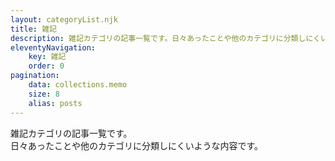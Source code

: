 ```yaml
---
layout: categoryList.njk
title: 雑記
description: 雑記カテゴリの記事一覧です。日々あったことや他のカテゴリに分類しにくいような内容です。
eleventyNavigation:
    key: 雑記
    order: 0
pagination:
    data: collections.memo
    size: 8
    alias: posts
---
```


雑記カテゴリの記事一覧です。  
日々あったことや他のカテゴリに分類しにくいような内容です。
